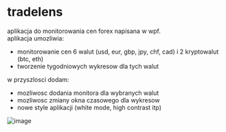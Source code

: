 # tradelens
aplikacja do monitorowania cen forex napisana w wpf. <br>
aplikacja umozliwia:
- monitorowanie cen 6 walut (usd, eur, gbp, jpy, chf, cad) i 2 kryptowalut (btc, eth)
- tworzenie tygodniowych wykresow dla tych walut

<!-- -->

w przyszlosci dodam:
- mozliwosc dodania monitora dla wybranych walut
- mozliwosc zmiany okna czasowego dla wykresow
- nowe style aplikacji (white mode, high contrast itp)

<!-- -->

![image](https://github.com/user-attachments/assets/25b563a1-c038-4b25-9034-bd33e39fdc17)
